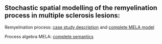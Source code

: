 
## Stochastic spatial modelling of the remyelination process in multiple sclerosis lesions: <br />

Remyelination process: [case study description](https://ludovicalv.github.io/Book/Chapter.pdf) and [complete MELA model](https://ludovicalv.github.io/ModelMS/) <br /> 

Process algebra MELA: [complete semantics](https://ludovicalv.github.io/MELA/Semantics.pdf) <br />

